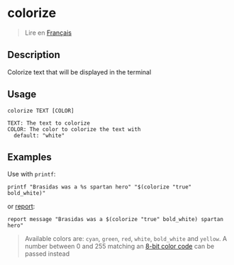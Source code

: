 # colorize

> Lire en [Français](/docs/fr/helpers/colorize.md)

## Description

Colorize text that will be displayed in the terminal

## Usage

```text
colorize TEXT [COLOR]

TEXT: The text to colorize
COLOR: The color to colorize the text with
  default: "white"
```

## Examples

Use with `printf`:

```shell
printf "Brasidas was a %s spartan hero" "$(colorize "true" bold_white)"
```

or [report](/docs/en/report.md):

```shell
report message "Brasidas was a $(colorize "true" bold_white) spartan hero"
```

> Available colors are: `cyan`, `green`, `red`, `white`, `bold_white` and `yellow`. A number
> between 0 and 255 matching an [8-bit color code](https://jonasjacek.github.io/colors/) can be
> passed instead
